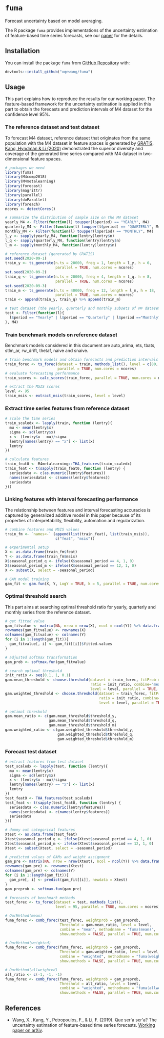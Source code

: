 `fuma`
========

Forecast uncertainty based on model averaging.

The R package `fuma` provides implementations of the uncertainty estimation of feature-based time series forecasts, see our [paper](https://arxiv.org/abs/1908.02891) for the details.

Installation
------------

You can install the package `fuma` from [GitHub Repository](https://github.com/xqnwang/fuma) with:

``` r
devtools::install_github("xqnwang/fuma")
```

Usage
-----

This part explains how to reproduce the results for our working paper. The feature-based framework for the uncertainty estimation is applied in this part to obtain the forecasts and prediction intervals of M4 dataset for the confidence level 95\%.

### The reference dataset and test dataset

To forecast M4 dataset, reference dataset that originates from the same population with the M4 dataset in feature spaces is generated by [GRATIS](https://arxiv.org/abs/1903.02787). [Kang, Hyndman & Li (2020)](https://onlinelibrary.wiley.com/doi/full/10.1002/sam.11461) demonstrated the superior diversity and coverage of the generated time series compared with M4 dataset in two-dimensional feature spaces.

``` r
# packages we need
library(fuma)
library(M4comp2018)
library(M4metalearning)
library(forecast)
library(magrittr)
library(parallel)
library(doParallel)
library(foreach)
ncores <- detectCores()

# summarize the distribution of sample size on the M4 dataset
yearly_M4 <- Filter(function(l) toupper(l$period) == "YEARLY", M4)
quarterly_M4 <- Filter(function(l) toupper(l$period) == "QUARTERLY", M4)
monthly_M4 <- Filter(function(l) toupper(l$period) == "MONTHLY", M4)
l_y <- sapply(yearly_M4, function(lentry)lentry$n)
l_q <- sapply(quarterly_M4, function(lentry)lentry$n)
l_m <- sapply(monthly_M4, function(lentry)lentry$n)

# reference dataset (generated by GRATIS)
set.seed(2020-09-1)
train_y <- ts_generate(n.ts = 20000, freq = 1, length = l_y, h = 6, 
                       parallel = TRUE, num.cores = ncores)
set.seed(2020-09-2)
train_q <- ts_generate(n.ts = 20000, freq = 4, length = l_q, h = 8,
                       parallel = TRUE, num.cores = ncores)
set.seed(2020-09-3)
train_m <- ts_generate(n.ts = 40000, freq = 12, length = l_m, h = 18,
                       parallel = TRUE, num.cores = ncores)
train <- append(train_y, train_q) %>% append(train_m)

# test dataset (the yearly, quarterly and monthly subsets of M4 dataset)
test <- Filter(function(l){
  l$period == "Yearly" | l$period == "Quarterly" | l$period =="Monthly"
}, M4)
```

### Train benchmark models on reference dataset

Benchmark models considered in this document are auto\_arima, ets, tbats, stlm\_ar, rw\_drift, thetaf, naive and snaive.

``` r
# train benchmark models and obtain forecasts and prediction intervals
train_forec <- ts_forec(dataset = train, methods_list(), level = c(80, 95), 
                        parallel = TRUE, num.cores = ncores)
# evaluate forecasting performance
train_scores <- calc_scores(train_forec, parallel = TRUE, num.cores = ncores) 

# extract the MSIS scores
level <- 95
train_msis <- extract_msis(train_scores, level = level) 
```

### Extract time series features from reference dataset

``` r
# scale the time series
train_scaledx <- lapply(train, function (lentry){
  mu <- mean(lentry$x)
  sigma <- sd(lentry$x)
  x <- (lentry$x - mu)/sigma
  lentry[names(lentry) == "x"] <- list(x)
  lentry
})

# calculate features
train_feat0 <- M4metalearning::THA_features(train_scaledx)
train_feat <- t(sapply(train_feat0, function (lentry) {
  seriesdata <- c(as.numeric(lentry$features))
  names(seriesdata) <- c(names(lentry$features))
  seriesdata
}))
```

### Linking features with interval forecasting performance

The relationship between features and interval forecasting accuracies is captured by generalized additive model in this paper because of its properties of interpretability, flexibility, automation and regularization.

``` r
# combine features and MSIS values
train_fm <- `names<-` (append(list(train_feat), list(train_msis)), 
                       c("feat", "msis"))

# experimental setup
X <- as.data.frame(train_fm$feat)
Y <- as.data.frame(train_fm$msis)
X$seasonal_period_q <- ifelse(X$seasonal_period == 4, 1, 0)
X$seasonal_period_m <- ifelse(X$seasonal_period == 12, 1, 0)
X <- subset(X, select = -seasonal_period)

# GAM model training
gam_fit <- gam.fun(X, Y, LogY = TRUE, k = 5, parallel = TRUE, num.cores = ncores)
```

### Optimal threshold search

This part aims at searching optimal threshold ratio for yearly, quarterly and monthly series from the reference dataset.

``` r
# get fitted value
gam_fitvalue <- matrix(NA, nrow = nrow(X), ncol = ncol(Y)) %>% data.frame()
rownames(gam_fitvalue) <- rownames(X)
colnames(gam_fitvalue) <- colnames(Y)
for (i in 1:length(gam_fit)){
  gam_fitvalue[, i] <- gam_fit[[i]]$fitted.values
}

# adjusted softmax transformation
gam_prob <- softmax.fun(gam_fitvalue)

# search optimal threshold
init_ratio <- seq(0.1, 1, 0.1)
gam.mean_threshold <- choose.threshold(dataset = train_forec, fitProb = gam_prob, 
                                       ratio = init_ratio, combine="mean", 
                                       level = level, parallel = TRUE, num.cores = ncores) 
gam.weighted_threshold <- choose.threshold(dataset = train_forec, fitProb = gam_prob, 
                                           ratio = init_ratio, combine="weighted", 
                                           level = level, parallel = TRUE, num.cores = ncores) 

# optimal threshold
gam.mean_ratio <- c(gam.mean_threshold$threshold_y, 
                    gam.mean_threshold$threshold_q, 
                    gam.mean_threshold$threshold_m)
gam.weighted_ratio <- c(gam.weighted_threshold$threshold_y, 
                        gam.weighted_threshold$threshold_q, 
                        gam.weighted_threshold$threshold_m)
```

### Forecast test dataset

``` r
# extract features from test dataset
test_scaledx <- lapply(test, function (lentry){
  mu <- mean(lentry$x)
  sigma <- sd(lentry$x)
  x <- (lentry$x - mu)/sigma
  lentry[names(lentry) == "x"] <- list(x)
  lentry
})
test_feat0 <- THA_features(test_scaledx)
test_feat <- t(sapply(test_feat0, function (lentry) {
  seriesdata <- c(as.numeric(lentry$features))
  names(seriesdata) <- c(names(lentry$features))
  seriesdata
}))

# dummy out categorical features
Xtest <- as.data.frame(test_feat)
Xtest$seasonal_period_q <- ifelse(Xtest$seasonal_period == 4, 1, 0)
Xtest$seasonal_period_m <- ifelse(Xtest$seasonal_period == 12, 1, 0)
Xtest <- subset(Xtest, select = -seasonal_period)

# predicted values of GAMs and weight assignment
gam_pre <- matrix(NA, nrow = nrow(Xtest), ncol = ncol(Y)) %>% data.frame()
rownames(gam_pre) <- rownames(Xtest)
colnames(gam_pre) <- colnames(Y)
for (i in 1:length(gam_fit)){
  gam_pre[, i] <- predict(gam_fit[[i]], newdata = Xtest)
}
gam_preprob <- softmax.fun(gam_pre)

# forecasts of benchmark methods
test_forec <- ts_forec(dataset = test, methods_list(), 
                       level = 95, parallel = TRUE, num.cores = ncores)

# OurMethod(mean)
fuma_forec <- comb_forec(test_forec, weightprob = gam_preprob,
                         Threshold = gam.mean_ratio, level = level,
                         combine = "mean", methodname = "fuma(mean)",
                         show.methods = FALSE, parallel = TRUE, num.cores = ncores)

# OurMethod(weighted)
fuma_forec <- comb_forec(fuma_forec, weightprob = gam_preprob,
                         Threshold = gam.weighted_ratio, level = level,
                         combine = "weighted", methodname = "fuma(weighted)",
                         show.methods = FALSE, parallel = TRUE, num.cores = ncores)

# OurMethod(allweighted)
all_ratio <- c(-1, -1, -1) 
fuma_forec <- comb_forec(fuma_forec, weightprob = gam_preprob,
                         Threshold = all_ratio, level = level,
                         combine = "weighted", methodname = "fuma(allweighted)",
                         show.methods = FALSE, parallel = TRUE, num.cores = ncores)

```

References
----------

- Wang, X., Kang, Y., Petropoulos, F., & Li, F. (2019). Que ser\'a ser\'a? The uncertainty estimation of feature-based time series forecasts. [Working paper on arXiv](https://arxiv.org/abs/1908.02891).


